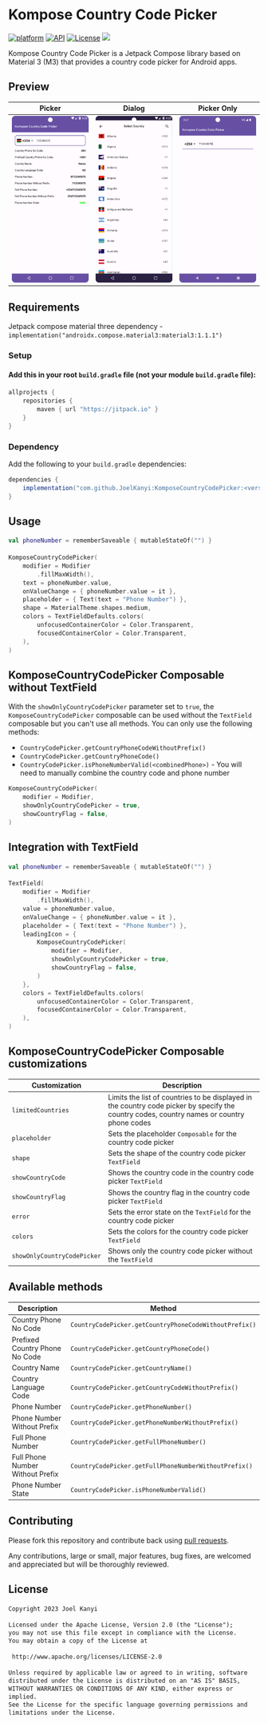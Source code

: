 # Kompose Country Code Picker
[![platform](https://img.shields.io/badge/platform-Android-yellow.svg)](https://www.android.com)
[![API](https://img.shields.io/badge/API-21%2B-brightgreen.svg?style=plastic)](https://android-arsenal.com/api?level=21)
[![License](https://img.shields.io/badge/license-Apache%202-4EB1BA.svg?style=flat-square)](https://www.apache.org/licenses/LICENSE-2.0.html)
[![](https://jitpack.io/v/JoelKanyi/KomposeCountryCodePicker.svg)](https://jitpack.io/#JoelKanyi/KomposeCountryCodePicker)

Kompose Country Code Picker is a Jetpack Compose library based on Material 3 (M3) that provides a country code picker for Android apps.

## Preview
Picker   |   Dialog | Picker Only
-----------------   |   ----------------- | -----------------
<img src="screenshot/kompose-picker-textfield.png" width="250"/>   |   <img src="screenshot/kompose-picker-dialog.png" width="250"/> | <img src="screenshot/kompose-picker-only.png" width="250"/>

## Requirements
Jetpack compose material three dependency - `implementation("androidx.compose.material3:material3:1.1.1")`

### Setup
#### Add this in your root `build.gradle` file (**not** your module `build.gradle` file):

```groovy
allprojects {
    repositories {
        maven { url "https://jitpack.io" }
    }
}
```

### Dependency
Add the following to your `build.gradle` dependencies:

```groovy
dependencies {
    implementation("com.github.JoelKanyi:KomposeCountryCodePicker:<version>")
}
```

## Usage

```kotlin
val phoneNumber = rememberSaveable { mutableStateOf("") }

KomposeCountryCodePicker(
    modifier = Modifier
        .fillMaxWidth(),
    text = phoneNumber.value,
    onValueChange = { phoneNumber.value = it },
    placeholder = { Text(text = "Phone Number") },
    shape = MaterialTheme.shapes.medium,
    colors = TextFieldDefaults.colors(
        unfocusedContainerColor = Color.Transparent,
        focusedContainerColor = Color.Transparent,
    ),
)
```

## KomposeCountryCodePicker Composable without TextField
With the `showOnlyCountryCodePicker` parameter set to `true`, the `KomposeCountryCodePicker` composable can be used without the `TextField` composable but you can't use all methods. You can only use  the following methods:
- `CountryCodePicker.getCountryPhoneCodeWithoutPrefix()`
- `CountryCodePicker.getCountryPhoneCode()`
- `CountryCodePicker.isPhoneNumberValid(<combinedPhone>)` - You will need to manually combine the country code and phone number
```kotlin
KomposeCountryCodePicker(
    modifier = Modifier,
    showOnlyCountryCodePicker = true,
    showCountryFlag = false,
)
```

## Integration with TextField

```kotlin
val phoneNumber = rememberSaveable { mutableStateOf("") }

TextField(
    modifier = Modifier
        .fillMaxWidth(),
    value = phoneNumber.value,
    onValueChange = { phoneNumber.value = it },
    placeholder = { Text(text = "Phone Number") },
    leadingIcon = {
        KomposeCountryCodePicker(
            modifier = Modifier,
            showOnlyCountryCodePicker = true,
            showCountryFlag = false,
        )
    },
    colors = TextFieldDefaults.colors(
        unfocusedContainerColor = Color.Transparent,
        focusedContainerColor = Color.Transparent,
    ),
)
```

## KomposeCountryCodePicker Composable customizations
Customization | Description
------------     |   -------------
`limitedCountries`   | Limits the list of countries to be displayed in the country code picker by specify the country codes, country names or country phone codes
`placeholder`   | Sets the placeholder `Composable` for the country code picker
`shape`  | Sets the shape of the country code picker `TextField`
`showCountryCode`  | Shows the country code in the country code picker `TextField`
`showCountryFlag`  | Shows the country flag in the country code picker `TextField`
`error`  | Sets the error state on the `TextField` for the country code picker
`colors`  | Sets the colors for the country code picker `TextField`
`showOnlyCountryCodePicker`  | Shows only the country code picker without the `TextField`


## Available methods
Description | Method
------------     |   -------------
Country Phone No Code    | `CountryCodePicker.getCountryPhoneCodeWithoutPrefix()`
Prefixed Country Phone No Code    | `CountryCodePicker.getCountryPhoneCode()`
Country Name    | `CountryCodePicker.getCountryName()`
Country Language Code    | `CountryCodePicker.getCountryCodeWithoutPrefix()`
Phone Number    | `CountryCodePicker.getPhoneNumber()`
Phone Number Without Prefix    | `CountryCodePicker.getPhoneNumberWithoutPrefix()`
Full Phone Number    | `CountryCodePicker.getFullPhoneNumber()`
Full Phone Number Without Prefix    | `CountryCodePicker.getFullPhoneNumberWithoutPrefix()`
Phone Number State    | `CountryCodePicker.isPhoneNumberValid()`


## Contributing

Please fork this repository and contribute back using
[pull requests](https://github.com/Shashank02051997/FancyWalkthrough-Android/pulls).

Any contributions, large or small, major features, bug fixes, are welcomed and appreciated
but will be thoroughly reviewed.

## License

```
Copyright 2023 Joel Kanyi

Licensed under the Apache License, Version 2.0 (the "License");
you may not use this file except in compliance with the License.
You may obtain a copy of the License at

 http://www.apache.org/licenses/LICENSE-2.0

Unless required by applicable law or agreed to in writing, software
distributed under the License is distributed on an "AS IS" BASIS,
WITHOUT WARRANTIES OR CONDITIONS OF ANY KIND, either express or implied.
See the License for the specific language governing permissions and
limitations under the License.